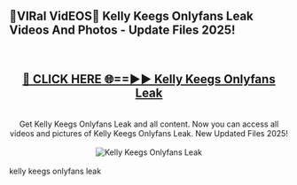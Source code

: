 <h2>🔴VIRal VidEOS🔴 Kelly Keegs Onlyfans Leak Videos And Photos - Update Files 2025!</h2>
<br>
<div align="center">
<h2><a href="https://virallinks.top/Hdb6NB" rel="nofollow">🔴 CLICK HERE 🌐==►► Kelly Keegs Onlyfans Leak</a></h2>
<br>
Get Kelly Keegs Onlyfans Leak and all content. Now you can access all videos and pictures of Kelly Keegs Onlyfans Leak. New Updated Files 2025!
<br>
<br>
<a href="https://virallinks.top/Hdb6NB" rel="nofollow" data-target="animated-image.originalLink"><img src="https://i.imgur.com/dJHk4Zq.gif)" alt="Kelly Keegs Onlyfans Leak" style="max-width: 100%; display: inline-block;" data-target="animated-image.originalImage"></a>
</div>
<br>
kelly keegs onlyfans leak